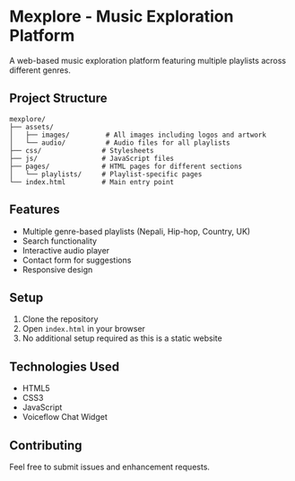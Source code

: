 # Mexplore - Music Exploration Platform

A web-based music exploration platform featuring multiple playlists across different genres.

## Project Structure

```
mexplore/
├── assets/
│   ├── images/         # All images including logos and artwork
│   └── audio/          # Audio files for all playlists
├── css/               # Stylesheets
├── js/                # JavaScript files
├── pages/             # HTML pages for different sections
│   └── playlists/     # Playlist-specific pages
└── index.html         # Main entry point
```

## Features

- Multiple genre-based playlists (Nepali, Hip-hop, Country, UK)
- Search functionality
- Interactive audio player
- Contact form for suggestions
- Responsive design

## Setup

1. Clone the repository
2. Open `index.html` in your browser
3. No additional setup required as this is a static website

## Technologies Used

- HTML5
- CSS3
- JavaScript
- Voiceflow Chat Widget

## Contributing

Feel free to submit issues and enhancement requests.
